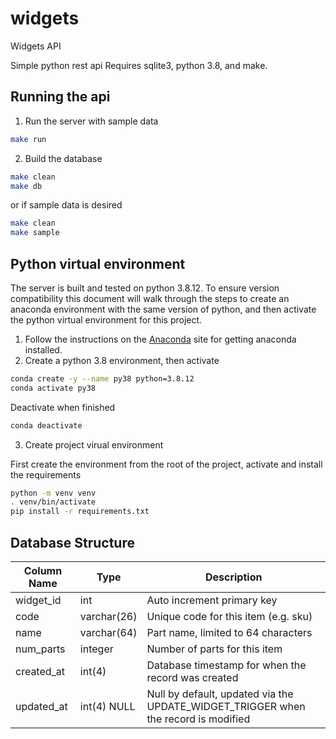 # widgets
Widgets API

Simple python rest api
Requires sqlite3, python 3.8, and make.

## Running the api
1. Run the server with sample data
```sh
make run
```
2. Build the database
```sh
make clean
make db
```

or if sample data is desired
```sh
make clean
make sample
```

## Python virtual environment
The server is built and tested on python 3.8.12.  To ensure version compatibility this document will walk through the steps to create an anaconda environment with the same version of python, and then activate the python virtual environment for this project.

1. Follow the instructions on the [Anaconda](https://www.anaconda.com/products/individual "Anaconda Website") site for getting anaconda installed.
2. Create a python 3.8 environment, then activate
  ```sh
  conda create -y --name py38 python=3.8.12
  conda activate py38
  ```

  Deactivate when finished
  ```sh
  conda deactivate
  ```
3. Create project virual environment

  First create the environment from the root of the project, activate and install the requirements
  ```sh
  python -m venv venv
  . venv/bin/activate
  pip install -r requirements.txt
  ```





## Database Structure
| Column Name | Type        | Description                                        |
| ----------- | ----        | -----------                                        |
| widget_id   | int         | Auto increment primary key                         |
| code        | varchar(26) | Unique code for this item (e.g. sku)               |
| name        | varchar(64) | Part name, limited to 64 characters                |
| num_parts   | integer     | Number of parts for this item                      |
| created_at  | int(4)      | Database timestamp for when the record was created |
| updated_at  | int(4) NULL | Null by default, updated via the UPDATE_WIDGET_TRIGGER when the record is modified |

